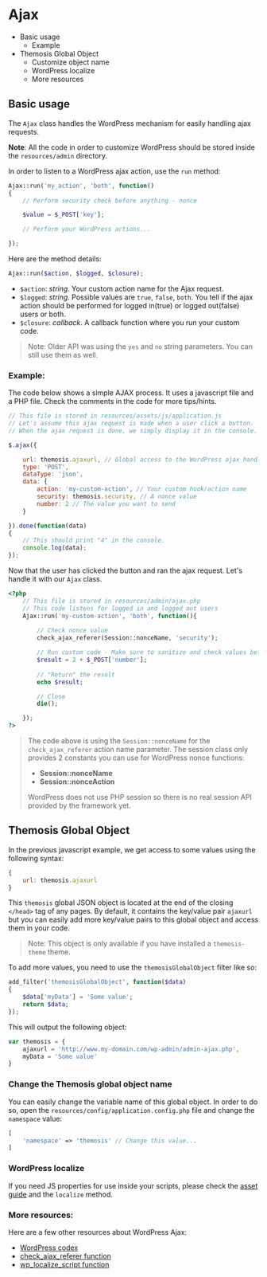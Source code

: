 Ajax
====

- Basic usage
	- Example
- Themosis Global Object
	- Customize object name
	- WordPress localize
	- More resources

Basic usage
-----------

The `Ajax` class handles the WordPress mechanism for easily handling ajax requests.

**Note**: All the code in order to customize WordPress should be stored inside the `resources/admin` directory.

In order to listen to a WordPress ajax action, use the `run` method:

```php
Ajax::run('my_action', 'both', function()
{	
	// Perform security check before anything - nonce

	$value = $_POST['key'];

	// Perform your WordPress actions...

});
```

Here are the method details:
```php
Ajax::run($action, $logged, $closure);
```

* `$action`: _string_. Your custom action name for the Ajax request.
* `$logged`: _string_. Possible values are `true`, `false`, `both`. You tell if the ajax action should be performed for logged in(true) or logged out(false) users or both.
* `$closure`: _callback_. A callback function where you run your custom code.

> Note: Older API was using the `yes` and `no` string parameters. You can still use them as well.

### Example:

The code below shows a simple AJAX process. It uses a javascript file and a PHP file. Check the comments in the code for more tips/hints.

```js
// This file is stored in resources/assets/js/application.js
// Let's assume this ajax request is made when a user click a button.
// When the ajax request is done, we simply display it in the console.

$.ajax({

    url: themosis.ajaxurl, // Global access to the WordPress ajax handler file
    type: 'POST',
    dataType: 'json',
    data: {
        action: 'my-custom-action', // Your custom hook/action name
        security: themosis.security, // A nonce value
        number: 2 // The value you want to send
    }

}).done(function(data)
{	
	// This should print "4" in the console.
	console.log(data);
});
```

Now that the user has clicked the button and ran the ajax request. Let's handle it with our `Ajax` class.

```php
<?php
	// This file is stored in resources/admin/ajax.php
	// This code listens for logged in and logged out users
	Ajax::run('my-custom-action', 'both', function(){
		
		// Check nonce value
		check_ajax_referer(Session::nonceName, 'security');

		// Run custom code - Make sure to sanitize and check values before
		$result = 2 + $_POST['number'];
		
		// "Return" the result
		echo $result;

		// Close
		die();

	});
?>
```
> The code above is using the `Session::nonceName` for the `check_ajax_referer` action name parameter. The session class only provides 2 constants you can use for WordPress nonce functions:
> 
> - **Session::nonceName**
> - **Session::nonceAction**
> 
> WordPress does not use PHP session so there is no real session API provided by the framework yet.

Themosis Global Object
----------------------

In the previous javascript example, we get access to some values using the following syntax:

```js
{
	url: themosis.ajaxurl
}
```

This `themosis` global JSON object is located at the end of the closing `</head>` tag of any pages. By default, it contains the key/value pair `ajaxurl` but you can easily add more key/value pairs to this global object and access them in your code.

> Note: This object is only available if you have installed a `themosis-theme` theme.

To add more values, you need to use the `themosisGlobalObject` filter like so:

```php
add_filter('themosisGlobalObject', function($data)
{
	$data['myData'] = 'Some value';
	return $data;
});
```

This will output the following object:

```js
var themosis = {
	ajaxurl = 'http://www.my-domain.com/wp-admin/admin-ajax.php',
	myData = 'Some value'
}
```

### Change the Themosis global object name

You can easily change the variable name of this global object. In order to do so, open the `resources/config/application.config.php` file and change the `namespace` value:

```php
[
	'namespace' => 'themosis' // Change this value...
]
```

### WordPress localize

If you need JS properties for use inside your scripts, please check the [asset guide](http://framework.themosis.com/docs/asset/) and the `localize` method.

### More resources:

Here are a few other resources about WordPress Ajax:

* [WordPress codex](http://codex.wordpress.org/AJAX)
* [check\_ajax\_referer function](https://codex.wordpress.org/Function_Reference/check_ajax_referer)
* [wp\_localize\_script function](http://codex.wordpress.org/Function_Reference/wp_localize_script)